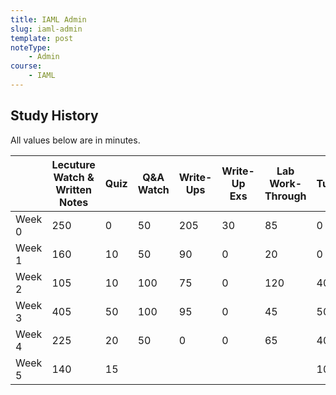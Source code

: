 ```yaml
---
title: IAML Admin
slug: iaml-admin
template: post
noteType:
    - Admin
course:
    - IAML
---
```


## Study History

All values below are in minutes.

|        | Lecuture Watch & Written Notes | Quiz | Q&A Watch | Write-Ups | Write-Up Exs | Lab Work-Through | Tutorial | Piazza | CW1 | Total |
| ------ | ------------------------------ | ---- | --------- | --------- | ------------ | ---------------- | -------- | ------ | --- | ----- |
| Week 0 | 250                            | 0    | 50        | 205       | 30           | 85               | 0        | 0      | 0   | 620   |
| Week 1 | 160                            | 10   | 50        | 90        | 0            | 20               | 0        | 5      | 0   | 330   |
| Week 2 | 105                            | 10   | 100       | 75        | 0            | 120              | 40       | 15     | 0   | 455   |
| Week 3 | 405                            | 50   | 100       | 95        | 0            | 45               | 50       | 15     | 0   | 615   |
| Week 4 | 225                            | 20   | 50        | 0         | 0            | 65               | 40       | 0      | 95  | 0     |
| Week 5 | 140                            | 15   |           |           |              |                  | 10       | 15     |     |       |